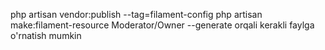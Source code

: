 php artisan vendor:publish --tag=filament-config
php artisan make:filament-resource Moderator/Owner --generate orqali kerakli faylga o'rnatish mumkin
